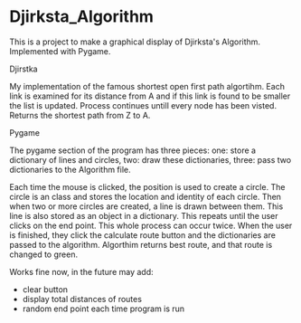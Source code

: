 # Djirksta_Algorithm
This is a project to make a graphical display of Djirksta's Algorithm. Implemented with Pygame. 

Djirstka 

My implementation of the famous shortest open first path algortihm. Each link is examined for its distance from A and if this link is found to be smaller the list is updated. Process continues untill every node has been visted. Returns the shortest path from Z to A.

Pygame

The pygame section of the program has three pieces: one: store a dictionary of lines and circles, two: draw these dictionaries, three: pass two dictionaries to the Algorithm file.

Each time the mouse is clicked, the position is used to create a circle. The circle is an class and stores the location and identity of each circle.
Then when two or more circles are created, a line is drawn between them. This line is also stored as an object in a dictionary. This repeats until the user clicks on the end point.
This whole process can occur twice. 
When the user is finished, they click the calculate route button and the dictionaries are passed to the algorithm.
Algorthim returns best route, and that route is changed to green.

Works fine now, in the future may add:
- clear button 
- display total distances of routes
- random end point each time program is run 

